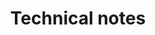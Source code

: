 ---
title:  "Technical notes"
layout: archive
permalink: /technical_notes/
author_profile: false
comments: false
---
